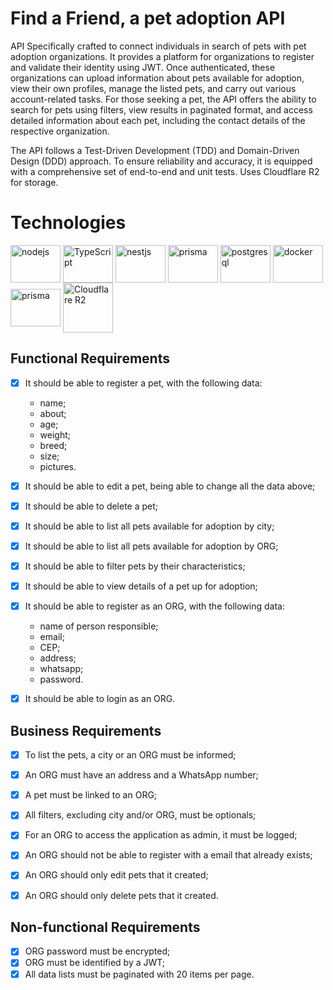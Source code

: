 # Find a Friend, a pet adoption API

API Specifically crafted to connect individuals in search of pets with pet adoption organizations. It provides a platform for organizations to register and validate their identity using JWT. Once authenticated, these organizations can upload information about pets available for adoption, view their own profiles, manage the listed pets, and carry out various account-related tasks. For those seeking a pet, the API offers the ability to search for pets using filters, view results in paginated format, and access detailed information about each pet, including the contact details of the respective organization.

The API follows a Test-Driven Development (TDD) and Domain-Driven Design (DDD) approach. To ensure reliability and accuracy, it is equipped with a comprehensive set of end-to-end and unit tests. Uses Cloudflare R2 for storage.

# Technologies

<div style="display: inline_block">
<img align="center" alt="nodejs" height="60" width="80" src="https://cdn.jsdelivr.net/gh/devicons/devicon/icons/nodejs/nodejs-original.svg">
<img align="center" alt="TypeScript" height="60" width="80" src="https://cdn.jsdelivr.net/gh/devicons/devicon/icons/typescript/typescript-original.svg">
<img align="center" alt="nestjs" height="60" width="80" src="https://cdn.jsdelivr.net/gh/devicons/devicon/icons/nestjs/nestjs-plain.svg">
<img align="center" alt="prisma" height="60" width="80" src="https://vitest.dev/logo.svg">
<img align="center" alt="postgresql" height="60" width="80" src="https://cdn.jsdelivr.net/gh/devicons/devicon/icons/postgresql/postgresql-original.svg">
<img align="center" alt="docker" height="60" width="80" src="https://cdn.jsdelivr.net/gh/devicons/devicon/icons/docker/docker-plain-wordmark.svg">
<img align="center" alt="prisma" height="60" width="80" src="https://img.icons8.com/?size=256&id=YKKmRFS8Utmm&format=png">
<img align="center" alt="Cloudflare R2" height="80" width="80" src="https://upload.wikimedia.org/wikipedia/commons/9/94/Cloudflare_Logo.png">
</div>

## Functional Requirements
- [x] It should be able to register a pet, with the following data:
  - name;
  - about;
  - age;
  - weight;
  - breed;
  - size;
  - pictures.
- [x] It should be able to edit a pet, being able to change all the data above;
- [x] It should be able to delete a pet;
- [x] It should be able to list all pets available for adoption by city;
- [x] It should be able to list all pets available for adoption by ORG;
- [x] It should be able to filter pets by their characteristics;
- [x] It should be able to view details of a pet up for adoption;
- [x] It should be able to register as an ORG, with the following data:
  - name of person responsible;
  - email;
  - CEP;
  - address;
  - whatsapp;
  - password.
- [x] It should be able to login as an ORG.


## Business Requirements
- [x] To list the pets, a city or an ORG must be informed;
- [x] An ORG must have an address and a WhatsApp number;
- [x] A pet must be linked to an ORG;
- [x] All filters, excluding city and/or ORG, must be optionals;
- [x] For an ORG to access the application as admin, it must be logged;
- [x] An ORG should not be able to register with a email that already exists;
- [x] An ORG should only edit pets that it created;
- [x] An ORG should only delete pets that it created.


## Non-functional Requirements
- [x] ORG password must be encrypted;
- [x] ORG must be identified by a JWT;
- [x] All data lists must be paginated with 20 items per page.
